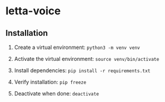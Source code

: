 # letta-voice

## Installation

1. Create a virtual environment:
`python3 -m venv venv`

2. Activate the virtual environment:
`source venv/bin/activate`

3. Install dependencies:
`pip install -r requirements.txt`

4. Verify installation:
`pip freeze`

5. Deactivate when done:
`deactivate`
